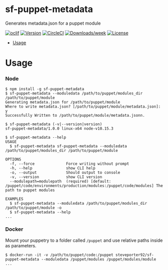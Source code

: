 sf-puppet-metadata
==================

Generates metadata.json for a puppet module

[![oclif](https://img.shields.io/badge/cli-oclif-brightgreen.svg)](https://oclif.io)
[![Version](https://img.shields.io/npm/v/sf-puppet-metadata.svg)](https://npmjs.org/package/sf-puppet-metadata)
[![CircleCI](https://circleci.com/gh/StevePorter92/sf-puppet-metadata.svg?style=svg&circle-token=dcef9f0fac2d02df3c7a9900750b2b7d89f4064a)](https://circleci.com/gh/StevePorter92/sf-puppet-metadata)
[![Downloads/week](https://img.shields.io/npm/dw/sf-puppet-metadata.svg)](https://npmjs.org/package/sf-puppet-metadata)
[![License](https://img.shields.io/npm/l/sf-puppet-metadata.svg)](https://github.com/StevePorter92/sf-puppet-metadata/blob/master/package.json)

<!-- toc -->
* [Usage](#usage)
<!-- tocstop -->
# Usage
<!-- usage -->

### Node
```sh-session
$ npm install -g sf-puppet-metadata
$ sf-puppet-metadata --moduledata /path/to/puppet/modules_dir /path/to/puppet/module
Generating metadata.json for /path/to/puppet/module
Where to write metadata.json? [/path/to/puppet/module/metadata.json]: y
Successfully Written to /path/to/puppet/module/metadata.jsonn.

$ sf-puppet-metadata (-v|--version|version)
sf-puppet-metadata/1.0.0 linux-x64 node-v10.15.3

$ sf-puppet-metadata --help
USAGE
  $ sf-puppet-metadata sf-puppet-metadata --moduledata /path/to/puppet/modules_dir /path/to/puppet/module

OPTIONS
  -f, --force              Force writing without prompt
  -h, --help               show CLI help
  -o, --output             Should output to console
  -v, --version            show CLI version
  --modulepath=modulepath  (required) [default: /puppet/code/environments/production/modules:/puppet/code/modules] The path to puppet modules

EXAMPLES
  $ sf-puppet-metadata --moduledata /path/to/puppet/modules_dir /path/to/puppet/module -o
  $ sf-puppet-metadata --help
...
```

### Docker

Mount your puppetry to a folder called `/puppet` and use relative paths inside as parameters.
```sh-session
$ docker-run -it -v /path/to/puppet/code:/puppet steveporter92/sf-puppet-metadata --moduledata /puppet/modules /puppet/modules/module
...
```
<!-- usagestop -->
